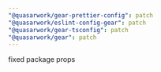 ```yaml
---
"@quasarwork/gear-prettier-config": patch
"@quasarwork/eslint-config-gear": patch
"@quasarwork/gear-tsconfig": patch
"@quasarwork/gear": patch
---
```


fixed package props
